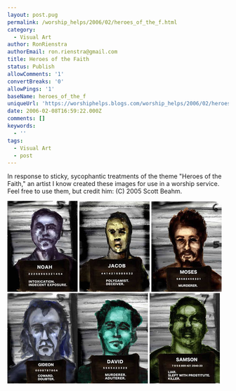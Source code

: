```yaml
---
layout: post.pug
permalink: /worship_helps/2006/02/heroes_of_the_f.html 
category:
  - Visual Art
author: RonRienstra
authorEmail: ron.rienstra@gmail.com
title: Heroes of the Faith
status: Publish
allowComments: '1'
convertBreaks: '0'
allowPings: '1'
baseName: heroes_of_the_f
uniqueUrl: 'https://worshiphelps.blogs.com/worship_helps/2006/02/heroes_of_the_f.html '
date: 2006-02-08T16:59:22.000Z
comments: []
keywords:
  - ''
tags:
  - Visual Art
  - post
---
```

In response to sticky, sycophantic treatments of the theme "Heroes of the Faith," an artist I know created these images for use in a worship service.  Feel free to use them, but credit him: (C) 2005 Scott Beahm.  
  
[![Noah_1](/img/noah_1.jpg "Noah_1")](/img/shared/noah_1.jpg) [![Jacob_2](/img/jacob_2.jpg "Jacob_2")](/img/shared/jacob_2.jpg) [![Moses_1](/img/moses_1.jpg "Moses_1")](/img/shared/moses_1.jpg)  
[![Gideon_1](/img/gideon_1.jpg "Gideon_1")](/img/shared/gideon_1.jpg)[![David_2](/img/david_2.jpg "David_2")](/img/shared/david_2.jpg) [![Sampson](/img/sampson.jpg "Sampson")](/img/shared/sampson.jpg)